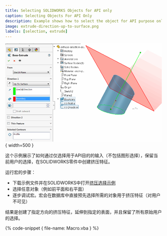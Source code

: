 ```yaml
---
title: Selecting SOLIDWORKS Objects for API only
caption: Selecting Objects For API Only
description: Example shows how to select the object for API purpose only (without graphics selection) preserving current user selections
image: extrude-direction-up-to-surface.png
labels: [selection, extrude]
---
```

![沿着线方向将挤压的草图弧形延伸到平面表面](extrude-direction-up-to-surface.png){ width=500 }

这个示例展示了如何通过仅选择用于API目的的输入（不包括图形选择），保留当前用户的选择，在SOLIDWORKS零件中创建挤压特征。

运行宏的步骤：

* 下载示例文件并在SOLIDWORKS中打开[挤压选择示例](extrude-selection-example.SLDPRT)
* 选择任意对象（例如前平面和右平面）
* 逐步调试宏。宏会在数据库中直接预先选择所需的对象用于挤压特征（对用户不可见）

结果是创建了指定方向的挤压特征，延伸到指定的表面，并且保留了所有原始用户的选择。

{% code-snippet { file-name: Macro.vba } %}